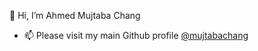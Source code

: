 👋 Hi, I’m Ahmed Mujtaba Chang


- 📫 Please visit my main Github profile [@mujtabachang](www.github.com/mujtabachang)

<!---
ahmedmujtaba-rc/ahmedmujtaba-rc is a ✨ special ✨ repository because its `README.md` (this file) appears on your GitHub profile.
You can click the Preview link to take a look at your changes.
--->
